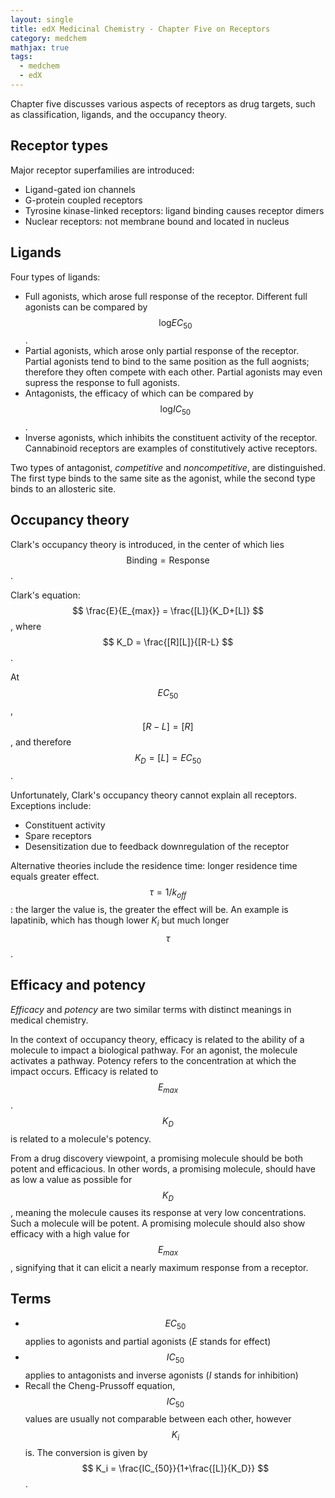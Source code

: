 ```yaml
---
layout: single
title: edX Medicinal Chemistry - Chapter Five on Receptors
category: medchem
mathjax: true
tags: 
  - medchem
  - edX
---
```


Chapter five discusses various aspects of receptors as drug targets, such as classification, ligands, and the occupancy theory.

## Receptor types

Major receptor superfamilies are introduced:

* Ligand-gated ion channels
* G-protein coupled receptors
* Tyrosine kinase-linked receptors: ligand binding causes receptor dimers
* Nuclear receptors: not membrane bound and located in nucleus

## Ligands

Four types of ligands:

* Full agonists, which arose full response of the receptor. Different full agonists can be compared by $$ \textrm{log}EC_{50} $$.
* Partial agonists, which arose only partial response of the receptor. Partial agonists tend to bind to the same position as the full aognists; therefore they often compete with each other. Partial agonists may even supress the response to full agonists.
* Antagonists, the efficacy of which can be compared by $$ \textrm{log}IC_{50} $$.
* Inverse agonists, which inhibits the constituent activity of the receptor. Cannabinoid receptors are examples of constitutively active receptors.

Two types of antagonist, *competitive* and *noncompetitive*, are distinguished. The first type binds to the same site as the agonist, while the second type binds to an allosteric site.

## Occupancy theory

Clark's occupancy theory is introduced, in the center of which lies $$\textrm{Binding}=\textrm{Response}$$.

Clark's equation:
$$ \frac{E}{E_{max}} = \frac{[L]}{K_D+[L]} $$
, where 
$$ K_D = \frac{[R][L]}{[R-L} $$.

At $$ EC_{50} $$, $$[R-L]=[R]$$, and therefore $$ K_D=[L]=EC_{50} $$.

Unfortunately, Clark's occupancy theory cannot explain all receptors. Exceptions include:

* Constituent activity
* Spare receptors
* Desensitization due to feedback downregulation of the receptor

Alternative theories include the residence time: longer residence time equals greater effect. $$\tau = 1/k_{off}$$: the larger the value is, the greater the effect will be. An example is lapatinib, which has though lower $K_i$ but much longer $$\tau$$.

## Efficacy and potency

*Efficacy* and *potency* are two similar terms with distinct meanings in medical chemistry.

In the context of occupancy theory, efficacy is related to the ability of a molecule to impact a biological pathway.  For an agonist, the molecule activates a pathway.  Potency refers to the concentration at which the impact occurs.  Efficacy is related to $$E_{max}$$.  $$K_D$$ is related to a molecule's potency.

From a drug discovery viewpoint, a promising molecule should be both potent and efficacious.  In other words, a promising molecule, should have as low a value as possible for $$K_D$$, meaning the molecule causes its response at very low concentrations.  Such a molecule will be potent.  A promising molecule should also show efficacy with a high value for $$E_{max}$$, signifying that it can elicit a nearly maximum response from a receptor.

## Terms

* $$ EC_{50} $$ applies to agonists and partial agonists (*E* stands for effect)
* $$ IC_{50} $$ applies to antagonists and inverse agonists (*I* stands for inhibition)
* Recall the Cheng-Prussoff equation, $$ IC_{50} $$ values are usually not comparable between each other, however $$ K_i $$ is. The conversion is given by $$ K_i = \frac{IC_{50}}{1+\frac{[L]}{K_D}} $$.
